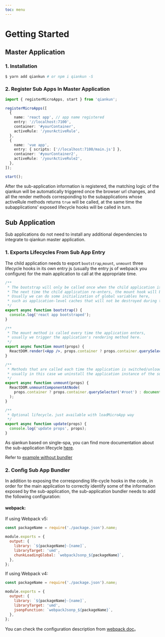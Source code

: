 ```yaml
---
toc: menu
---
```


# Getting Started

## Master Application

### 1. Installation

```bash
$ yarn add qiankun # or npm i qiankun -S
```

### 2. Register Sub Apps In Master Application

```ts
import { registerMicroApps, start } from 'qiankun';

registerMicroApps([
  {
    name: 'react app', // app name registered
    entry: '//localhost:7100',
    container: '#yourContainer',
    activeRule: '/yourActiveRule',
  },
  {
    name: 'vue app',
    entry: { scripts: ['//localhost:7100/main.js'] },
    container: '#yourContainer2',
    activeRule: '/yourActiveRule2',
  },
]);

start();
```

After the sub-application information is registered, the matching logic of the qiankun will be automatically triggered once the browser url changes, and all the render methods corresponding to the subapplications whose activeRule methods returns `true` will be called, at the same time the subapplications' exposed lifecycle hooks will be called in turn.

## Sub Application

Sub applications do not need to install any additional dependencies to integrate to qiankun master application.

### 1. Exports Lifecycles From Sub App Entry

The child application needs to export `bootstrap`,`mount`, `unmount` three lifecycle hooks in its own entry js (usually the entry js of webpack you configure) for the main application to call at the appropriate time.

```jsx
/**
 * The bootstrap will only be called once when the child application is initialized.
 * The next time the child application re-enters, the mount hook will be called directly, and bootstrap will not be triggered repeatedly.
 * Usually we can do some initialization of global variables here,
 * such as application-level caches that will not be destroyed during the unmount phase.
 */
export async function bootstrap() {
  console.log('react app bootstraped');
}

/**
 * The mount method is called every time the application enters,
 * usually we trigger the application's rendering method here.
 */
export async function mount(props) {
  ReactDOM.render(<App />, props.container ? props.container.querySelector('#root') : document.getElementById('root'));
}

/**
 * Methods that are called each time the application is switched/unloaded,
 * usually in this case we uninstall the application instance of the subapplication.
 */
export async function unmount(props) {
  ReactDOM.unmountComponentAtNode(
    props.container ? props.container.querySelector('#root') : document.getElementById('root'),
  );
}

/**
 * Optional lifecycle，just available with loadMicroApp way
 */
export async function update(props) {
  console.log('update props', props);
}
```

As qiankun based on single-spa, you can find more documentation about the sub-application lifecycle [here](https://single-spa.js.org/docs/building-applications.html#registered-application-lifecycle).

Refer to [example without bundler](/guide/tutorial#micro-app-built-without-webpack)

### 2. Config Sub App Bundler

In addition to exposing the corresponding life-cycle hooks in the code, in order for the main application to correctly identify some of the information exposed by the sub-application, the sub-application bundler needs to add the following configuration:

#### webpack:

If using Webpack v5:
```js
const packageName = require('./package.json').name;

module.exports = {
  output: {
    library: `${packageName}-[name]`,
    libraryTarget: 'umd',
    chunkLoadingGlobal: `webpackJsonp_${packageName}`,
  },
};
```

If using Webpack v4:
```js
const packageName = require('./package.json').name;

module.exports = {
  output: {
    library: `${packageName}-[name]`,
    libraryTarget: 'umd',
    jsonpFunction: `webpackJsonp_${packageName}`,
  },
};
```

You can check the configuration description from [webpack doc](https://webpack.js.org/configuration/output/#outputlibrary)。
